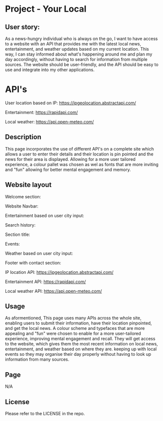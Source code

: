 # Project - Your Local

## User story:

As a news-hungry individual who is always on the go, I want to have access to a website with an API that provides me with the latest local news, entertainment, and weather updates based on my current location. This way, I can stay informed about what's happening around me and plan my day accordingly, without having to search for information from multiple sources. The website should be user-friendly, and the API should be easy to use and integrate into my other applications.

# API's
User location based on IP:
https://ipgeolocation.abstractapi.com/

Entertainment:
https://rapidapi.com/

Local weather:
https://api.open-meteo.com/


## Description

This page incorporates the use of different API's on a complete site which allows a user to enter their details and their location is pin pointed and the news for their area is displayed. Allowing for a more user tailored experience, a colour pallet was chosen as wel as fonts that are more inviting and "fun" allowing for better mental engagement and memory.

## Website layout

Welcome section:

Website Navbar:

Entertainment based on user city input:

Search history:

Section title:

Events:

Weather based on user city input:

Footer with contact section:

IP location API:
https://ipgeolocation.abstractapi.com/

Entertainment API:
https://rapidapi.com/

Local weather API:
https://api.open-meteo.com/


## Usage

As aformentioned, This page uses many APIs across the whole site, enabling users to submit their information, have their location pinpointed, and get the local news. A colour scheme and typefaces that are more appealing and "fun" were chosen to enable for a more user-tailored experience, improving mental engagement and recall. They will get access to the website, which gives them the most recent information on local news, entertainment, and weather based on where they are. keeping up with local events so they may organise their day properly without having to look up information from many sources.

## Page

N/A

## License

Please refer to the LICENSE in the repo.